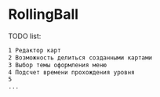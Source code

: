 # RollingBall
TODO list:
```bash
1 Редактор карт
2 Возможность делиться созданными картами
3 Выбор темы оформления меню
4 Подсчет времени прохождения уровня
5 
...
```

